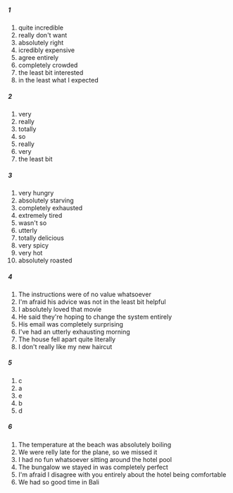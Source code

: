 ##### 1
1. quite incredible
2. really don't want
3. absolutely right
4. icredibly expensive
5. agree entirely
6. completely crowded
7. the least bit interested
8. in the least what I expected

##### 2
1. very
2. really
3. totally
4. so
5. really
6. very
7. the least bit

##### 3
1. very hungry
2. absolutely starving
3. completely exhausted
4. extremely tired
5. wasn't so
6. utterly
7. totally delicious
8. very spicy
9. very hot
10. absolutely roasted

##### 4
1. The instructions were of no value whatsoever
2. I'm afraid his advice was not in the least bit helpful
3. I absolutely loved that movie
4. He said they're hoping to change the system entirely
5. His email was completely surprising
6. I've had an utterly exhausting morning
7. The house fell apart quite literally
8. I don't really like my new haircut

##### 5
1. c
2. a
3. e
4. b
5. d

##### 6
1. The temperature at the beach was absolutely boiling
2. We were relly late for the plane, so we missed it
3. I had no fun whatsoever sitting around the hotel pool
4. The bungalow we stayed in was completely perfect
5. I'm afraid I disagree with you entirely about the hotel being comfortable
6. We had so good time in Bali
